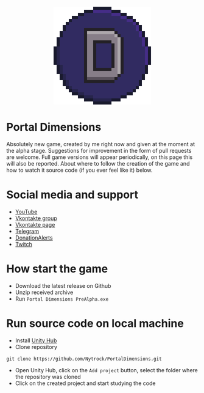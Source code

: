 <p align="center"><img src="Assets/Images/Wrapper/Icon.png" alt="Logo" width="256"></p>

# Portal  Dimensions
Absolutely new game, created by me right now and given at the moment at the alpha stage. Suggestions for improvement in the form of pull requests are welcome.
Full game versions will appear periodically, on this page this will also be reported. About where to follow the creation of the game and how to watch it
source code (if you ever feel like it) below.

# Social media and support
- [YouTube](https://www.youtube.com/c/Nytrock)
- [Vkontakte group](https://vk.com/nytrock)
- [Vkontakte page](https://vk.com/csharpguy)
- [Telegram](https://t.me/nytrock)
- [DonationAlerts](https://www.donationalerts.com/r/nytrock)
- [Twitch](https://www.twitch.tv/nytrock)

# How start the game

- Download the latest release on Github
- Unzip received archive
- Run `Portal Dimensions PreAlpha.exe`

# Run source code on local machine

- Install [Unity Hub](https://unity3d.com/en/get-unity/download)
- Clone repository

```shell
git clone https://github.com/Nytrock/PortalDimensions.git
```
- Open Unity Hub, click on the `Add project` button, select the folder where the repository was cloned
- Click on the created project and start studying the code
